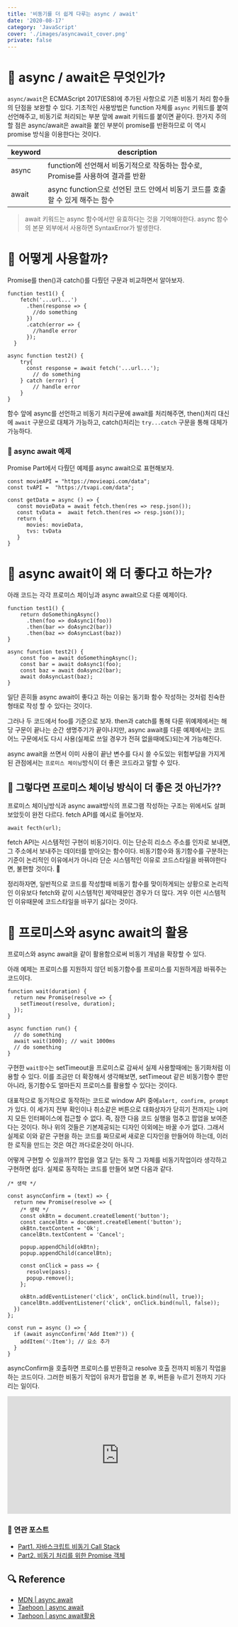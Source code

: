 ```yaml
---
title: '비동기를 더 쉽게 다루는 async / await'
date: '2020-08-17'
category: 'JavaScript'
cover: './images/asyncawait_cover.png'
private: false
---
```


# 🍪 async / await은 무엇인가?

`async/await`은 ECMAScript 2017(ES8)에 추가된 사항으로 기존 비동기 처리 함수들의 단점을 보완할 수 있다. 기초적인 사용방법은 function 자체를 `async` 키워드를 붙여 선언해주고, 비동기로 처리되는 부분 앞에 await 키워드를 붙이면 끝이다. 한가지 주의할 점은 async/await은 await을 붙인 부분이 promise를 반환하므로 이 역시 promise 방식을 이용한다는 것이다.

| keyword | description                                                                      |
| ------- | -------------------------------------------------------------------------------- |
| async   | function에 선언해서 비동기적으로 작동하는 함수로, Promise를 사용하여 결과를 반환 |
| await   | async function으로 선언된 코드 안에서 비동기 코드를 호출할 수 있게 해주는 함수   |

> await 키워드는 async 함수에서만 유효하다는 것을 기억해야한다. async 함수의 본문 외부에서 사용하면 SyntaxError가 발생한다.

# 🍪 어떻게 사용할까?

Promise를 then()과 catch()를 다뤘던 구문과 비교하면서 알아보자.

```
function test1() {
    fetch('...url...')
      .then(response => {
        //do something
      })
      .catch(error => {
        //handle error
      });
  }

async function test2() {
    try{
      const response = await fetch('...url...');
        // do something
    } catch (error) {
        // handle error
    }
}
```

함수 앞에 async를 선언하고 비동기 처리구문에 await를 처리해주면, then()처리 대신에 `await` 구문으로 대체가 가능하고, catch()처리는 `try...catch` 구문을 통해 대체가 가능하다.

### 🧪 async await 예제

Promise Part에서 다뤘던 예제를 async await으로 표현해보자.

```
const movieAPI = "https://movieapi.com/data";
const tvAPI =  "https://tvapi.com/data";

const getData = async () => {
   const movieData = await fetch.then(res => resp.json());
   const tvData =  await fetch.then(res => resp.json());
   return {
      movies: movieData,
      tvs: tvData
   }
}
```

# 🍪 async await이 왜 더 좋다고 하는가?

아래 코드는 각각 프로미스 체이닝과 async await으로 다룬 예제이다.

```
function test1() {
    return doSomethingAsync()
      .then(foo => doAsync1(foo))
      .then(bar => doAsync2(bar))
      .then(baz => doAsyncLast(baz))
}

async function test2() {
    const foo = await doSomethingAsync();
    const bar = await doAsync1(foo);
    const baz = await doAsync2(bar);
    await doAsyncLast(baz);
}
```

일단 흔히들 async await이 좋다고 하는 이유는 동기화 함수 작성하는 것처럼 친숙한 형태로 작성 할 수 있다는 것이다.

그러나 두 코드에서 foo를 기준으로 보자. then과 catch를 통해 다룬 위예제에서는 해당 구문이 끝나는 순간 생명주기가 끝이나지만, async await를 다룬 예제에서는 코드 어느 구문에서도 다시 사용(실제로 쓰일 경우가 전혀 없을때에도)되는게 가능해진다.

async await을 쓰면서 이미 사용이 끝난 변수를 다시 쓸 수도있는 위험부담을 가지게 된 관점에서는 `프로미스 체이닝`방식이 더 좋은 코드라고 말할 수 있다.

## 🤔 그렇다면 프로미스 체이닝 방식이 더 좋은 것 아닌가??

프로미스 체이닝방식과 async await방식의 프로그램 작성하는 구조는 위에서도 살펴보았듯이 완전 다르다. fetch API를 예시로 들어보자.

```
await fecth(url);
```

fetch API는 시스템적인 구현이 비동기이다. 이는 단순히 리소스 주소를 인자로 보내면, 그 주소에서 보내주는 데이터를 받아오는 함수이다. 비동기함수와 동기함수를 구분하는 기준이 논리적인 이유에서가 아니라 단순 시스템적인 이유로 코드스타일을 바꿔야한다면, 불편할 것이다. 🤢

정리하자면, 일반적으로 코드를 작성할때 비동기 함수를 맞이하게되는 상황으로 논리적인 이유보다 fetch와 같이 시스템적인 제약때문인 경우가 더 많다. 겨우 이런 시스템적인 이유때문에 코드스타일을 바꾸기 싫다는 것이다.

# 🍪 프로미스와 async await의 활용

프로미스와 async await을 같이 활용함으로써 비동기 개념을 확장할 수 있다.

아래 예제는 프로미스를 지원하지 않던 비동기함수를 프로미스를 지원하게끔 바꿔주는 코드이다.

```
function wait(duration) {
  return new Promise(resolve => {
    setTimeout(resolve, duration);
  });
}

async function run() {
  // do something
  await wait(1000); // wait 1000ms
  // do something
}
```

구현한 `wait함수`는 setTimeout을 프로미스로 감싸서 실제 사용할때에는 동기화처럼 이용할 수 있다. 이를 조금만 더 확장해서 생각해보면, setTimeout 같은 비동기함수 뿐만 아니라, 동기함수도 얼마든지 프로미스를 활용할 수 있다는 것이다.

대표적으로 동기적으로 동작하는 코드로 window API 중에`alert, confirm, prompt`가 있다. 이 세가지 전부 확인이나 취소같은 버튼으로 대화상자가 닫히기 전까지는 나머지 모든 인터페이스에 접근할 수 없다. 즉, 잠깐 다음 코드 실행을 멈추고 팝업을 보여준다는 것이다. 허나 위의 것들은 기본제공되는 디자인 이외에는 바꿀 수가 없다. 그래서 실제로 이와 같은 구현을 하는 코드를 짜므로써 새로운 디자인을 만들어야 하는데, 이러한 로직을 만드는 것은 여간 까다로운것이 아니다.

어떻게 구현할 수 있을까?? 팝업을 열고 닫는 동작 그 자체를 비동기작업이라 생각하고 구현하면 쉽다. 실제로 동작하는 코드를 만들어 보면 다음과 같다.

```
/* 생략 */

const asyncConfirm = (text) => {
  return new Promise(resolve => {
    /* 생략 */
    const okBtn = document.createElement('button');
    const cancelBtn = document.createElement('button');
    okBtn.textContent = 'Ok';
    cancelBtn.textContent = 'Cancel';

    popup.appendChild(okBtn);
    popup.appendChild(cancelBtn);

    const onClick = pass => {
      resolve(pass);
      popup.remove();
    };

    okBtn.addEventListener('click', onClick.bind(null, true));
    cancelBtn.addEventListener('click', onClick.bind(null, false));
  })
};

const run = async () => {
  if (await asyncConfirm('Add Item?')) {
    addItem('💡Item'); // 요소 추가
  }
}
```

asyncConfirm을 호출하면 프로미스를 반환하고 resolve 호출 전까지 비동기 작업을 하는 코드이다. 그러한 비동기 작업이 유저가 팝업을 본 후, 버튼을 누르기 전까지 기다리는 일이다.

<iframe height="265" style="width: 100%;" scrolling="no" title="promise, async await modal" src="https://codepen.io/bjkim/embed/JjXKjvr?height=265&theme-id=dark&default-tab=js,result" frameborder="no" loading="lazy" allowtransparency="true" allowfullscreen="true">
  See the Pen <a href='https://codepen.io/bjkim/pen/JjXKjvr'>promise, async await modal</a> by bjkim
  (<a href='https://codepen.io/bjkim'>@bjkim</a>) on <a href='https://codepen.io'>CodePen</a>.
</iframe>

### 🧬 연관 포스트

- [Part1. 자바스크립트 비동기 Call Stack](https://spicycookie.me/JavaScript/callstack/)
- [Part2. 비동기 처리를 위한 Promise 객체](https://spicycookie.me/JavaScript/promise/)

## 🔍 Reference

- [MDN | async await](https://developer.mozilla.org/ko/docs/Learn/JavaScript/Asynchronous/Async_await)
- [Taehoon | async await](https://www.youtube.com/watch?v=27hXXsT_S4U)
- [Taehoon | async await활용](https://www.youtube.com/watch?v=YJlGpxs72EQ)
